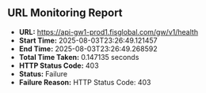 ## URL Monitoring Report

- **URL:** https://api-gw1-prod1.fisglobal.com/gw/v1/health
- **Start Time:** 2025-08-03T23:26:49.121457
- **End Time:** 2025-08-03T23:26:49.268592
- **Total Time Taken:** 0.147135 seconds
- **HTTP Status Code:** 403
- **Status:** Failure
- **Failure Reason:** HTTP Status Code: 403
